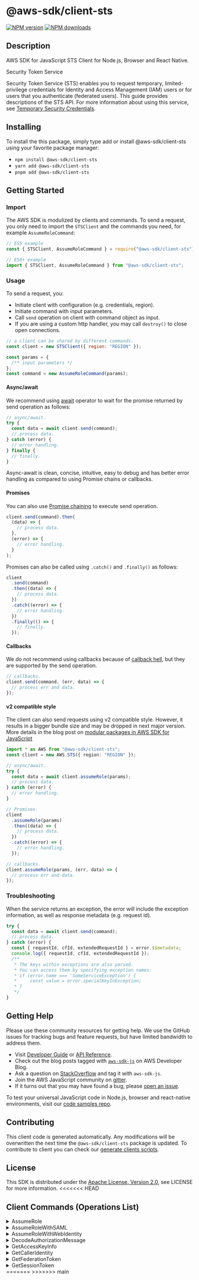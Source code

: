 <!-- generated file, do not edit directly -->

# @aws-sdk/client-sts

[![NPM version](https://img.shields.io/npm/v/@aws-sdk/client-sts/latest.svg)](https://www.npmjs.com/package/@aws-sdk/client-sts)
[![NPM downloads](https://img.shields.io/npm/dm/@aws-sdk/client-sts.svg)](https://www.npmjs.com/package/@aws-sdk/client-sts)

## Description

AWS SDK for JavaScript STS Client for Node.js, Browser and React Native.

<fullname>Security Token Service</fullname>

<p>Security Token Service (STS) enables you to request temporary, limited-privilege
credentials for Identity and Access Management (IAM) users or for users that you
authenticate (federated users). This guide provides descriptions of the STS API. For
more information about using this service, see <a href="https://docs.aws.amazon.com/IAM/latest/UserGuide/id_credentials_temp.html">Temporary Security Credentials</a>.</p>

## Installing

To install the this package, simply type add or install @aws-sdk/client-sts
using your favorite package manager:

- `npm install @aws-sdk/client-sts`
- `yarn add @aws-sdk/client-sts`
- `pnpm add @aws-sdk/client-sts`

## Getting Started

### Import

The AWS SDK is modulized by clients and commands.
To send a request, you only need to import the `STSClient` and
the commands you need, for example `AssumeRoleCommand`:

```js
// ES5 example
const { STSClient, AssumeRoleCommand } = require("@aws-sdk/client-sts");
```

```ts
// ES6+ example
import { STSClient, AssumeRoleCommand } from "@aws-sdk/client-sts";
```

### Usage

To send a request, you:

- Initiate client with configuration (e.g. credentials, region).
- Initiate command with input parameters.
- Call `send` operation on client with command object as input.
- If you are using a custom http handler, you may call `destroy()` to close open connections.

```js
// a client can be shared by different commands.
const client = new STSClient({ region: "REGION" });

const params = {
  /** input parameters */
};
const command = new AssumeRoleCommand(params);
```

#### Async/await

We recommend using [await](https://developer.mozilla.org/en-US/docs/Web/JavaScript/Reference/Operators/await)
operator to wait for the promise returned by send operation as follows:

```js
// async/await.
try {
  const data = await client.send(command);
  // process data.
} catch (error) {
  // error handling.
} finally {
  // finally.
}
```

Async-await is clean, concise, intuitive, easy to debug and has better error handling
as compared to using Promise chains or callbacks.

#### Promises

You can also use [Promise chaining](https://developer.mozilla.org/en-US/docs/Web/JavaScript/Guide/Using_promises#chaining)
to execute send operation.

```js
client.send(command).then(
  (data) => {
    // process data.
  },
  (error) => {
    // error handling.
  }
);
```

Promises can also be called using `.catch()` and `.finally()` as follows:

```js
client
  .send(command)
  .then((data) => {
    // process data.
  })
  .catch((error) => {
    // error handling.
  })
  .finally(() => {
    // finally.
  });
```

#### Callbacks

We do not recommend using callbacks because of [callback hell](http://callbackhell.com/),
but they are supported by the send operation.

```js
// callbacks.
client.send(command, (err, data) => {
  // process err and data.
});
```

#### v2 compatible style

The client can also send requests using v2 compatible style.
However, it results in a bigger bundle size and may be dropped in next major version. More details in the blog post
on [modular packages in AWS SDK for JavaScript](https://aws.amazon.com/blogs/developer/modular-packages-in-aws-sdk-for-javascript/)

```ts
import * as AWS from "@aws-sdk/client-sts";
const client = new AWS.STS({ region: "REGION" });

// async/await.
try {
  const data = await client.assumeRole(params);
  // process data.
} catch (error) {
  // error handling.
}

// Promises.
client
  .assumeRole(params)
  .then((data) => {
    // process data.
  })
  .catch((error) => {
    // error handling.
  });

// callbacks.
client.assumeRole(params, (err, data) => {
  // process err and data.
});
```

### Troubleshooting

When the service returns an exception, the error will include the exception information,
as well as response metadata (e.g. request id).

```js
try {
  const data = await client.send(command);
  // process data.
} catch (error) {
  const { requestId, cfId, extendedRequestId } = error.$$metadata;
  console.log({ requestId, cfId, extendedRequestId });
  /**
   * The keys within exceptions are also parsed.
   * You can access them by specifying exception names:
   * if (error.name === 'SomeServiceException') {
   *     const value = error.specialKeyInException;
   * }
   */
}
```

## Getting Help

Please use these community resources for getting help.
We use the GitHub issues for tracking bugs and feature requests, but have limited bandwidth to address them.

- Visit [Developer Guide](https://docs.aws.amazon.com/sdk-for-javascript/v3/developer-guide/welcome.html)
  or [API Reference](https://docs.aws.amazon.com/AWSJavaScriptSDK/v3/latest/index.html).
- Check out the blog posts tagged with [`aws-sdk-js`](https://aws.amazon.com/blogs/developer/tag/aws-sdk-js/)
  on AWS Developer Blog.
- Ask a question on [StackOverflow](https://stackoverflow.com/questions/tagged/aws-sdk-js) and tag it with `aws-sdk-js`.
- Join the AWS JavaScript community on [gitter](https://gitter.im/aws/aws-sdk-js-v3).
- If it turns out that you may have found a bug, please [open an issue](https://github.com/aws/aws-sdk-js-v3/issues/new/choose).

To test your universal JavaScript code in Node.js, browser and react-native environments,
visit our [code samples repo](https://github.com/aws-samples/aws-sdk-js-tests).

## Contributing

This client code is generated automatically. Any modifications will be overwritten the next time the `@aws-sdk/client-sts` package is updated.
To contribute to client you can check our [generate clients scripts](https://github.com/aws/aws-sdk-js-v3/tree/main/scripts/generate-clients).

## License

This SDK is distributed under the
[Apache License, Version 2.0](http://www.apache.org/licenses/LICENSE-2.0),
see LICENSE for more information.
<<<<<<< HEAD

## Client Commands (Operations List)

<details>
<summary>
AssumeRole
</summary>

[Command API Reference](https://docs.aws.amazon.com/AWSJavaScriptSDK/v3/latest/clients/client-sts/classes/assumerolecommand.html) / [Input](https://docs.aws.amazon.com/AWSJavaScriptSDK/v3/latest/clients/client-sts/interfaces/assumerolecommandinput.html) / [Output](https://docs.aws.amazon.com/AWSJavaScriptSDK/v3/latest/clients/client-sts/interfaces/assumerolecommandoutput.html)

</details>
<details>
<summary>
AssumeRoleWithSAML
</summary>

[Command API Reference](https://docs.aws.amazon.com/AWSJavaScriptSDK/v3/latest/clients/client-sts/classes/assumerolewithsamlcommand.html) / [Input](https://docs.aws.amazon.com/AWSJavaScriptSDK/v3/latest/clients/client-sts/interfaces/assumerolewithsamlcommandinput.html) / [Output](https://docs.aws.amazon.com/AWSJavaScriptSDK/v3/latest/clients/client-sts/interfaces/assumerolewithsamlcommandoutput.html)

</details>
<details>
<summary>
AssumeRoleWithWebIdentity
</summary>

[Command API Reference](https://docs.aws.amazon.com/AWSJavaScriptSDK/v3/latest/clients/client-sts/classes/assumerolewithwebidentitycommand.html) / [Input](https://docs.aws.amazon.com/AWSJavaScriptSDK/v3/latest/clients/client-sts/interfaces/assumerolewithwebidentitycommandinput.html) / [Output](https://docs.aws.amazon.com/AWSJavaScriptSDK/v3/latest/clients/client-sts/interfaces/assumerolewithwebidentitycommandoutput.html)

</details>
<details>
<summary>
DecodeAuthorizationMessage
</summary>

[Command API Reference](https://docs.aws.amazon.com/AWSJavaScriptSDK/v3/latest/clients/client-sts/classes/decodeauthorizationmessagecommand.html) / [Input](https://docs.aws.amazon.com/AWSJavaScriptSDK/v3/latest/clients/client-sts/interfaces/decodeauthorizationmessagecommandinput.html) / [Output](https://docs.aws.amazon.com/AWSJavaScriptSDK/v3/latest/clients/client-sts/interfaces/decodeauthorizationmessagecommandoutput.html)

</details>
<details>
<summary>
GetAccessKeyInfo
</summary>

[Command API Reference](https://docs.aws.amazon.com/AWSJavaScriptSDK/v3/latest/clients/client-sts/classes/getaccesskeyinfocommand.html) / [Input](https://docs.aws.amazon.com/AWSJavaScriptSDK/v3/latest/clients/client-sts/interfaces/getaccesskeyinfocommandinput.html) / [Output](https://docs.aws.amazon.com/AWSJavaScriptSDK/v3/latest/clients/client-sts/interfaces/getaccesskeyinfocommandoutput.html)

</details>
<details>
<summary>
GetCallerIdentity
</summary>

[Command API Reference](https://docs.aws.amazon.com/AWSJavaScriptSDK/v3/latest/clients/client-sts/classes/getcalleridentitycommand.html) / [Input](https://docs.aws.amazon.com/AWSJavaScriptSDK/v3/latest/clients/client-sts/interfaces/getcalleridentitycommandinput.html) / [Output](https://docs.aws.amazon.com/AWSJavaScriptSDK/v3/latest/clients/client-sts/interfaces/getcalleridentitycommandoutput.html)

</details>
<details>
<summary>
GetFederationToken
</summary>

[Command API Reference](https://docs.aws.amazon.com/AWSJavaScriptSDK/v3/latest/clients/client-sts/classes/getfederationtokencommand.html) / [Input](https://docs.aws.amazon.com/AWSJavaScriptSDK/v3/latest/clients/client-sts/interfaces/getfederationtokencommandinput.html) / [Output](https://docs.aws.amazon.com/AWSJavaScriptSDK/v3/latest/clients/client-sts/interfaces/getfederationtokencommandoutput.html)

</details>
<details>
<summary>
GetSessionToken
</summary>

[Command API Reference](https://docs.aws.amazon.com/AWSJavaScriptSDK/v3/latest/clients/client-sts/classes/getsessiontokencommand.html) / [Input](https://docs.aws.amazon.com/AWSJavaScriptSDK/v3/latest/clients/client-sts/interfaces/getsessiontokencommandinput.html) / [Output](https://docs.aws.amazon.com/AWSJavaScriptSDK/v3/latest/clients/client-sts/interfaces/getsessiontokencommandoutput.html)

</details>
=======
>>>>>>> main
